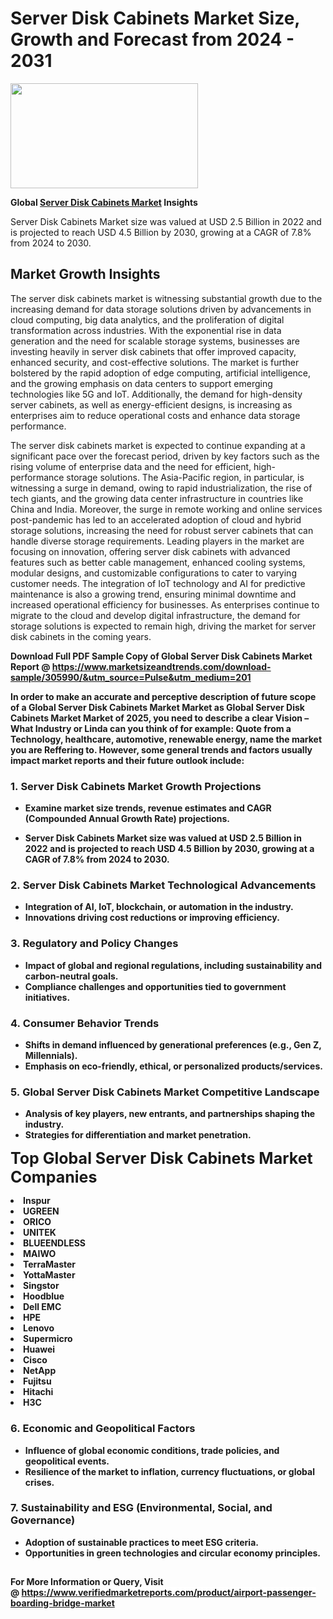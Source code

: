 <H1>Server Disk Cabinets Market Size, Growth and Forecast from 2024 - 2031</H1><img class="aligncenter size-medium wp-image-584254" src="https://thirdeyenews.in/wp-content/uploads/2024/09/Global-Market-Research-300x168.jpeg" alt="" width="300" height="168" /><p><strong>Global&nbsp;<a href="https://www.marketsizeandtrends.com/download-sample/305990/&amp;utm_source=Pulse&amp;utm_medium=201">Server Disk Cabinets Market</a> Insights</strong></p><p>Server Disk Cabinets Market size was valued at USD 2.5 Billion in 2022 and is projected to reach USD 4.5 Billion by 2030, growing at a CAGR of 7.8% from 2024 to 2030.</p><p><h2>Market Growth Insights</h2> <p>The server disk cabinets market is witnessing substantial growth due to the increasing demand for data storage solutions driven by advancements in cloud computing, big data analytics, and the proliferation of digital transformation across industries. With the exponential rise in data generation and the need for scalable storage systems, businesses are investing heavily in server disk cabinets that offer improved capacity, enhanced security, and cost-effective solutions. The market is further bolstered by the rapid adoption of edge computing, artificial intelligence, and the growing emphasis on data centers to support emerging technologies like 5G and IoT. Additionally, the demand for high-density server cabinets, as well as energy-efficient designs, is increasing as enterprises aim to reduce operational costs and enhance data storage performance.</p> <p><strong></strong></p> <p>The server disk cabinets market is expected to continue expanding at a significant pace over the forecast period, driven by key factors such as the rising volume of enterprise data and the need for efficient, high-performance storage solutions. The Asia-Pacific region, in particular, is witnessing a surge in demand, owing to rapid industrialization, the rise of tech giants, and the growing data center infrastructure in countries like China and India. Moreover, the surge in remote working and online services post-pandemic has led to an accelerated adoption of cloud and hybrid storage solutions, increasing the need for robust server cabinets that can handle diverse storage requirements. Leading players in the market are focusing on innovation, offering server disk cabinets with advanced features such as better cable management, enhanced cooling systems, modular designs, and customizable configurations to cater to varying customer needs. The integration of IoT technology and AI for predictive maintenance is also a growing trend, ensuring minimal downtime and increased operational efficiency for businesses. As enterprises continue to migrate to the cloud and develop digital infrastructure, the demand for storage solutions is expected to remain high, driving the market for server disk cabinets in the coming years.</p> <p><strong></p><p><span class=""><strong>Download Full PDF Sample Copy of Global Server Disk Cabinets Market Report</strong> @ <a href="https://www.marketsizeandtrends.com/download-sample/305990/&amp;utm_source=Pulse&amp;utm_medium=201" target="_blank">https://www.marketsizeandtrends.com/download-sample/305990/&amp;utm_source=Pulse&amp;utm_medium=201</a></span></p><p>In order to make an accurate and perceptive description of future scope of a Global&nbsp;Server Disk Cabinets Market Market as Global&nbsp;Server Disk Cabinets Market Market of 2025, you need to describe a clear Vision &ndash; What Industry or Linda can you think of for example: Quote from a Technology, healthcare, automotive, renewable energy, name the market you are Reffering to. However, some general trends and factors usually impact market reports and their future outlook include:</p><h3>1.&nbsp;<strong>Server Disk Cabinets Market Growth Projections</strong></h3><ul><li>Examine market size trends, revenue estimates and CAGR (Compounded Annual Growth Rate) projections.</li><li><p>Server Disk Cabinets Market size was valued at USD 2.5 Billion in 2022 and is projected to reach USD 4.5 Billion by 2030, growing at a CAGR of 7.8% from 2024 to 2030.</p></li></ul><h3>2.&nbsp;<strong>Server Disk Cabinets Market Technological Advancements</strong></h3><ul><li>Integration of AI, IoT, blockchain, or automation in the industry.</li><li>Innovations driving cost reductions or improving efficiency.</li></ul><h3>3.&nbsp;<strong>Regulatory and Policy Changes</strong></h3><ul><li>Impact of global and regional regulations, including sustainability and carbon-neutral goals.</li><li>Compliance challenges and opportunities tied to government initiatives.</li></ul><h3>4.&nbsp;<strong>Consumer Behavior Trends</strong></h3><ul><li>Shifts in demand influenced by generational preferences (e.g., Gen Z, Millennials).</li><li>Emphasis on eco-friendly, ethical, or personalized products/services.</li></ul><h3>5.&nbsp;<strong>Global Server Disk Cabinets Market Competitive Landscape</strong></h3><ul><li>Analysis of key players, new entrants, and partnerships shaping the industry.</li><li>Strategies for differentiation and market penetration.</li></ul><p data-pm-slice="1 1 []"><span style="color: inherit; font-family: inherit; font-size: 25px;">Top Global Server Disk Cabinets Market Companies</span></p><div class="" data-test-id=""><p><li>Inspur</li><li> UGREEN</li><li> ORICO</li><li> UNITEK</li><li> BLUEENDLESS</li><li> MAIWO</li><li> TerraMaster</li><li> YottaMaster</li><li> Singstor</li><li> Hoodblue</li><li> Dell EMC</li><li> HPE</li><li> Lenovo</li><li> Supermicro</li><li> Huawei</li><li> Cisco</li><li> NetApp</li><li> Fujitsu</li><li> Hitachi</li><li> H3C</li></p></div><h3>6.&nbsp;<strong>Economic and Geopolitical Factors</strong></h3><ul><li>Influence of global economic conditions, trade policies, and geopolitical events.</li><li>Resilience of the market to inflation, currency fluctuations, or global crises.</li></ul><h3>7.&nbsp;<strong>Sustainability and ESG (Environmental, Social, and Governance)</strong></h3><ul><li>Adoption of sustainable practices to meet ESG criteria.</li><li>Opportunities in green technologies and circular economy principles.</li></ul><h2><strong style="font-size: 14px;">For More Information or Query, Visit @&nbsp;</strong><a style="background-color: #ffffff; font-size: 14px;" href="https://www.marketsizeandtrends.com/report/server-disk-cabinets-market/" target="_blank">https://www.verifiedmarketreports.com/product/airport-passenger-boarding-bridge-market</a></h2>
